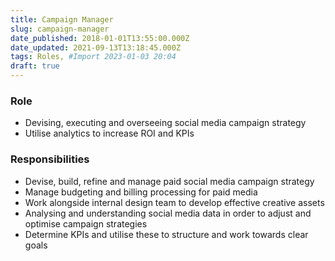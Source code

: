 ```yaml
---
title: Campaign Manager
slug: campaign-manager
date_published: 2018-01-01T13:55:00.000Z
date_updated: 2021-09-13T13:18:45.000Z
tags: Roles, #Import 2023-01-03 20:04
draft: true
---
```


### Role

- Devising, executing and overseeing social media campaign strategy
- Utilise analytics to increase ROI and KPIs

### Responsibilities

- Devise, build, refine and manage paid social media campaign strategy
- Manage budgeting and billing processing for paid media
- Work alongside internal design team to develop effective creative assets
- Analysing and understanding social media data in order to adjust and optimise campaign strategies
- Determine KPIs and utilise these to structure and work towards clear goals
